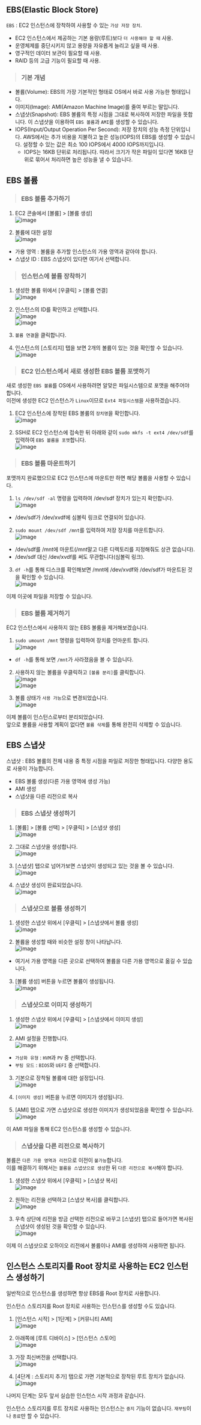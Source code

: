 ## EBS(Elastic Block Store)

`EBS` : EC2 인스턴스에 장착하여 사용할 수 있는 `가상 저장 장치`.   
* EC2 인스턴스에서 제공하는 기본 용량(루트)보다 `더 사용해야 할 때` 사용.
* 운영체제를 중단시키지 않고 용량을 자유롭게 늘리고 싶을 때 사용.
* 영구적인 데이터 보관이 필요할 때 사용.
* RAID 등의 고급 기능이 필요할 때 사용.

> <h3>기본 개념</h3>

* 볼륨(Volume): EBS의 가장 기본적인 형태로 OS에서 바로 사용 가능한 형태입니다.
* 이미지(Image): AMI(Amazon Machine Image)를 줄여 부르는 말입니다. 
* 스냅샷(Snapshot): EBS 볼륨의 특정 시점을 그대로 복사하여 저장한 파일을 뜻합니다. 이 스냅샷을 이용하여 `EBS 볼륨`과 `AMI`를 생성할 수 있습니다.
* IOPS(Input/Output Operation Per Second): 저장 장치의 성능 측정 단위입니다. AWS에서는 추가 비용을 지불하고 높은 성능(IOPS)의 EBS를 생성할 수 있습니다. 설정할 수 있는 값은 최소 100 IOPS에서 4000 IOPS까지입니다.
  - IOPS는 16KB 단위로 처리됩니다. 따라서 크기가 작은 파일이 있다면 16KB 단위로 묶어서 처리하면 높은 성능을 낼 수 있습니다.

## EBS 볼륨

> <h3>EBS 볼륨 추가하기</h3>

1. EC2 콘솔에서 [볼륨] > [볼륨 생성]   
![image](https://user-images.githubusercontent.com/43658658/145525116-3ec3287b-7653-4599-8358-e68000ea0fe2.png)

2. 볼륨에 대한 설정   
![image](https://user-images.githubusercontent.com/43658658/145525368-55c0ae27-3afc-4cbe-84e6-41cd4ff2f69f.png)   
* 가용 영역 : 볼륨을 추가할 인스턴스의 가용 영역과 같아야 합니다.
* 스냅샷 ID : EBS 스냅샷이 있다면 여기서 선택합니다.

> <h3>인스턴스에 볼륨 장착하기</h3>

1. 생성한 볼륨 위에서 [우클릭] > [볼륨 연결]   
![image](https://user-images.githubusercontent.com/43658658/145526357-7a55964a-fa70-48a1-840c-0b463e6ba576.png)   

2. 인스턴스의 ID를 확인하고 선택합니다.   
![image](https://user-images.githubusercontent.com/43658658/145526485-a3d7f9c0-cb63-4be3-9ef9-bde9addb9129.png)   
![image](https://user-images.githubusercontent.com/43658658/145526535-fc3c7724-fae6-470c-a245-0375c5c6a580.png)

3. `볼륨 연결`을 클릭합니다.   

4. 인스턴스의 [스토리지] 탭을 보면 2개의 볼륨이 있는 것을 확인할 수 있습니다.   
![image](https://user-images.githubusercontent.com/43658658/145526721-2faa5bfe-21da-456c-96ce-bdc6418e7dde.png)

> <h3>EC2 인스턴스에서 새로 생성한 EBS 볼륨 포맷하기</h3>

새로 생성한 `EBS 볼륨`를 OS에서 사용하려면 알맞은 파일시스템으로 포맷을 해주어야 합니다.   
이전에 생성한 EC2 인스턴스가 `Linux`이므로 `Ext4 파일시스템`을 사용하겠습니다.

1. EC2 인스턴스에 장착된 EBS 볼륨의 `장치명`을 확인합니다.   
![image](https://user-images.githubusercontent.com/43658658/145527266-f46f6876-c1ae-42d3-ba87-3be739db50f5.png)

2. SSH로 EC2 인스턴스에 접속한 뒤 아래와 같이 `sudo mkfs -t ext4 /dev/sdf`를 입력하여 `EBS 볼륨을 포맷`합니다.   
![image](https://user-images.githubusercontent.com/43658658/145527132-44bb0afc-572d-4f1d-98b1-de7074dd797b.png)

> <h3>EBS 볼륨 마운트하기</h3>

포맷까지 완료했으므로 EC2 인스턴스에 마운트만 하면 해당 볼륨을 사용할 수 있습니다.

1. `ls /dev/sdf -al` 명령을 입력하여 /dev/sdf 장치가 있는지 확인합니다.   
![image](https://user-images.githubusercontent.com/43658658/145527829-92ee80c3-52ce-4d92-93c0-dfe490295c85.png)   
* /dev/sdf가 /dev/xvdf에 심볼릭 링크로 연결되어 있습니다.

2. `sudo mount /dev/sdf /mnt`를 입력하여 저장 장치를 마운트합니다.   
![image](https://user-images.githubusercontent.com/43658658/145527883-c16fca6b-ad85-435e-b591-ca1e99df9d16.png)   
* /dev/sdf를 /mnt에 마운트(/mnt말고 다른 디렉토리를 지정해줘도 상관 없습니다).
* /dev/sdf 대신 /dev/xvdf를 써도 무관합니다(심볼릭 링크).

3. `df -h`를 통해 디스크를 확인해보면 /mnt에 /dev/xvdf와 /dev/sdf가 마운트된 것을 확인할 수 있습니다.   
![image](https://user-images.githubusercontent.com/43658658/145528427-a8cca0fb-ce89-4e2d-ab47-a13357902ea9.png)

이제 이곳에 파일을 저장할 수 있습니다.

> <h3>EBS 볼륨 제거하기</h3>

EC2 인스턴스에서 사용하지 않는 EBS 볼륨을 제거해보겠습니다. 

1. `sudo umount /mnt` 명령을 입력하여 장치를 언마운트 합니다.   
![image](https://user-images.githubusercontent.com/43658658/145528967-0e02ddef-f432-4042-a0c5-8f4ea3891b61.png)   
* `df -h`를 통해 보면 `/mnt`가 사라졌음을 볼 수 있습니다.

2. 사용하지 않는 볼륨을 우클릭하고 `[볼륨 분리]`를 클릭합니다.   
![image](https://user-images.githubusercontent.com/43658658/145529168-10708fa3-829a-4477-b88d-ae09e066b2a9.png)   
![image](https://user-images.githubusercontent.com/43658658/145529256-be06d663-cf44-4c2f-a5cd-1cd915ec35e6.png)

3. 볼륨 상태가 `사용 가능`으로 변경되었습니다.   
![image](https://user-images.githubusercontent.com/43658658/145529333-aeebf710-1716-44f8-805e-1ac483451252.png)

이제 볼륨이 인스턴스로부터 분리되었습니다.   
앞으로 볼륨을 사용할 계획이 없다면 `볼륨 삭제`를 통해 완전히 삭제할 수 있습니다.

## EBS 스냅샷

스냅샷 : EBS 볼륨의 전체 내용 중 특정 시점을 파일로 저장한 형태입니다. 다양한 용도로 사용이 가능합니다.   
* EBS 볼륨 생성(다른 가용 영역에 생성 가능)
* AMI 생성
* 스냅샷을 다른 리전으로 복사

> <h3>EBS 스냅샷 생성하기</h3>

1. [볼륨] > [볼륨 선택] > [우클릭] > [스냅샷 생성]   
![image](https://user-images.githubusercontent.com/43658658/145529927-aa349d9b-55ff-40df-8eae-56fba567457b.png)

2. 그대로 스냅샷을 생성합니다.   
![image](https://user-images.githubusercontent.com/43658658/145530011-6e1e8e98-5afe-49a8-ac9f-df38c03d3a12.png)

3. [스냅샷] 탭으로 넘어가보면 스냅샷이 생성되고 있는 것을 볼 수 있습니다.   
![image](https://user-images.githubusercontent.com/43658658/145530125-baeadc09-9fd8-43ea-97a1-30595ca72712.png)

4. 스냅샷 생성이 완료되었습니다.   
![image](https://user-images.githubusercontent.com/43658658/145530315-bf37a947-019e-4bb7-a212-7ed80686abf5.png)

> <h3>스냅샷으로 볼륨 생성하기</h3>

1. 생성한 스냅샷 위에서 [우클릭] > [스냅샷에서 볼륨 생성]   
![image](https://user-images.githubusercontent.com/43658658/145530486-45d6f224-4c37-4d97-bc2d-2480812ba62d.png)

2. 볼륨을 생성할 때와 비슷한 설정 창이 나타납니다.   
![image](https://user-images.githubusercontent.com/43658658/145530810-c752b962-a64c-48ca-a840-48e2056c5d0b.png)   
* 여기서 가용 영역을 다른 곳으로 선택하여 볼륨을 다른 가용 영역으로 옮길 수 있습니다.

3. [볼륨 생성] 버튼을 누르면 볼륨이 생성됩니다.   
![image](https://user-images.githubusercontent.com/43658658/145530957-32e526be-3223-49fb-8099-d6c494e04ceb.png)

> <h3>스냅샷으로 이미지 생성하기</h3>

1. 생성한 스냅샷 위에서 [우클릭] > [스냅샷에서 이미지 생성]   
![image](https://user-images.githubusercontent.com/43658658/145531115-96ed345e-110d-486e-a1b0-a3b3d25f8896.png)

2. AMI 설정을 진행합니다.   
![image](https://user-images.githubusercontent.com/43658658/145531494-5bef63ca-22de-45ab-a8de-76088a0c21cd.png)   
* `가상화 유형` : `HVM`과 `PV` 중 선택합니다.   
* `부팅 모드` : `BIOS`와 `UEFI` 중 선택합니다.

3. 기본으로 장착될 볼륨에 대한 설정입니다.   
![image](https://user-images.githubusercontent.com/43658658/145531642-2cba276a-bf95-4d8f-84f1-0130139ea9f4.png)

4. `[이미지 생성]` 버튼을 누르면 이미지가 생성됩니다.   

5. [AMI] 탭으로 가면 스냅샷으로 생성한 이미지가 생성되었음을 확인할 수 있습니다.   
![image](https://user-images.githubusercontent.com/43658658/145531830-c0ae8fee-ea15-4614-9aec-8af6bb7ec89d.png)

이 AMI 파일을 통해 EC2 인스턴스를 생성할 수 있습니다.

> <h3>스냅샷을 다른 리전으로 복사하기</h3>

볼륨은 `다른 가용 영역과 리전`으로 이전이 `불가능`합니다.   
이를 해결하기 위해서는 `볼륨을 스냅샷으로 생성`한 뒤 `다른 리전으로 복사`해야 합니다.

1. 생성한 스냅샷 위에서 [우클릭] > [스냅샷 복사]   
![image](https://user-images.githubusercontent.com/43658658/145532626-aa80d166-b6c1-4af8-a565-d2b64ccff6d1.png)

2. 원하는 리전을 선택하고 [스냅샷 복사]를 클릭합니다.   
![image](https://user-images.githubusercontent.com/43658658/145532791-067e3f6c-6b3d-4ede-9100-e3c7d6f7c828.png)

3. 우측 상단에 리전을 방금 선택한 리전으로 바꾸고 [스냅샷] 탭으로 들어가면 복사된 스냅샷이 생성된 것을 확인할 수 있습니다.   
![image](https://user-images.githubusercontent.com/43658658/145533025-79eb63b2-4bfd-4f7a-a8c3-995ba53b259b.png)

이제 이 스냅샷으로 오하이오 리전에서 볼륨이나 AMI를 생성하여 사용하면 됩니다.

## 인스턴스 스토리지를 Root 장치로 사용하는 EC2 인스턴스 생성하기

일반적으로 인스턴스를 생성하면 항상 EBS를 Root 장치로 사용합니다.

인스턴스 스토리지를 Root 장치로 사용하는 인스턴스를 생성할 수도 있습니다.

1. [인스턴스 시작] > [1단계] > [커뮤니티 AMI]   
![image](https://user-images.githubusercontent.com/43658658/145541399-85e3b646-fb41-4279-8a7f-98d3dafe4479.png)

2. 아래쪽에 [루트 디바이스] > [인스턴스 스토어]   
![image](https://user-images.githubusercontent.com/43658658/145541480-514a365f-9139-4543-a288-dfe434b0c7c3.png)

3. 가장 최신버전을 선택합니다.   
![image](https://user-images.githubusercontent.com/43658658/145541586-73d675f1-fe15-4a1c-ac82-295af5d18aaf.png)

4. [4단계 : 스토리지 추가] 탭으로 가면 기본적으로 장착된 루트 장치가 없습니다.   
![image](https://user-images.githubusercontent.com/43658658/145541703-1a2ed6be-2dc1-445e-8954-a9bab6215442.png)

나머지 단계는 모두 앞서 실습한 인스턴스 시작 과정과 같습니다.

인스턴스 스토리지를 루트 장치로 사용하는 인스턴스는 `중지` 기능이 없습니다. `재부팅`이나 `종료`만 할 수 있습니다.





